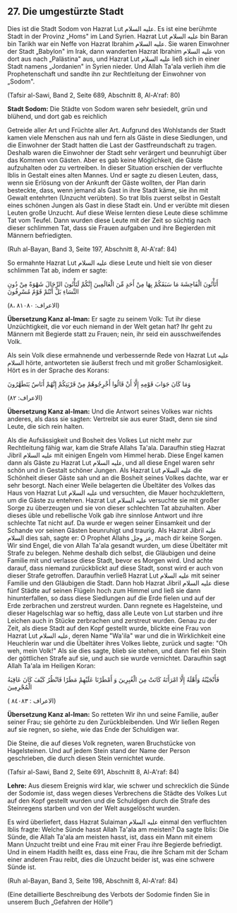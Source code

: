 ## 27. Die umgestürzte Stadt

Dies ist die Stadt Sodom von Hazrat Lut عليه السلام. Es ist eine berühmte Stadt in der Provinz „Homs" im Land Syrien. Hazrat Lut عليه السلام bin Baran bin Tarikh war ein Neffe von Hazrat Ibrahim عليه السلام. Sie waren Einwohner der Stadt „Babylon" im Irak, dann wanderten Hazrat Ibrahim عليه السلام von dort aus nach „Palästina" aus, und Hazrat Lut عليه السلام ließ sich in einer Stadt namens „Jordanien" in Syrien nieder. Und Allah Ta'ala verlieh ihm die Prophetenschaft und sandte ihn zur Rechtleitung der Einwohner von „Sodom".

(Tafsir al-Sawi, Band 2, Seite 689, Abschnitt 8, Al-A'raf: 80)

**Stadt Sodom:** Die Städte von Sodom waren sehr besiedelt, grün und blühend, und dort gab es reichlich


Getreide aller Art und Früchte aller Art. Aufgrund des Wohlstands der Stadt kamen viele Menschen aus nah und fern als Gäste in diese Siedlungen, und die Einwohner der Stadt hatten die Last der Gastfreundschaft zu tragen. Deshalb waren die Einwohner der Stadt sehr verärgert und beunruhigt über das Kommen von Gästen. Aber es gab keine Möglichkeit, die Gäste aufzuhalten oder zu vertreiben. In dieser Situation erschien der verfluchte Iblis in Gestalt eines alten Mannes. Und er sagte zu diesen Leuten, dass, wenn sie Erlösung von der Ankunft der Gäste wollten, der Plan darin besteckte, dass, wenn jemand als Gast in ihre Stadt käme, sie ihn mit Gewalt entehrten (Unzucht verübten). So trat Iblis zuerst selbst in Gestalt eines schönen Jungen als Gast in diese Stadt ein. Und er verübte mit diesen Leuten große Unzucht. Auf diese Weise lernten diese Leute diese schlimme Tat vom Teufel. Dann wurden diese Leute mit der Zeit so süchtig nach dieser schlimmen Tat, dass sie Frauen aufgaben und ihre Begierden mit Männern befriedigten.

(Ruh al-Bayan, Band 3, Seite 197, Abschnitt 8, Al-A'raf: 84)

So ermahnte Hazrat Lut عليه السلام diese Leute und hielt sie von dieser schlimmen Tat ab, indem er sagte:


أَتَأْتُونَ الْفَاحِشَةَ مَا سَبَقَكُمْ بِهَا مِنْ أَحَدٍ مِّنَ الْعَالَمِينَ إِنَّكُمْ لَتَأْتُونَ الرِّجَالَ شَهْوَةً مِنْ دُونِ النِّسَاءِ بَلْ أَنْتُمْ قَوْمٌ مُسْرِفُونَ 

(۸، الاعراف: ۸۱۰۸۰)

**Übersetzung Kanz al-Iman:** Er sagte zu seinem Volk: Tut ihr diese Unzüchtigkeit, die vor euch niemand in der Welt getan hat? Ihr geht zu Männern mit Begierde statt zu Frauen; nein, ihr seid ein ausschweifendes Volk.

Als sein Volk diese ermahnende und verbessernde Rede von Hazrat Lut عليه السلام hörte, antworteten sie äußerst frech und mit großer Schamlosigkeit. Hört es in der Sprache des Korans:

وَمَا كَانَ جَوَابَ قَوْمِهِ إِلَّا أَنْ قَالُوا أَخْرِجُوهُمْ مِنْ قَرْيَتِكُمْ إِنَّهُمْ أَنَاسٌ يَتَطَهَّرُونَ

(الاعراف: ۸۲)


**Übersetzung Kanz al-Iman:** Und die Antwort seines Volkes war nichts anderes, als dass sie sagten: Vertreibt sie aus eurer Stadt, denn sie sind Leute, die sich rein halten.


Als die Aufsässigkeit und Bosheit des Volkes Lut nicht mehr zur Rechtleitung fähig war, kam die Strafe Allahs Ta'ala. Daraufhin stieg Hazrat Jibril عليه السلام mit einigen Engeln vom Himmel herab. Diese Engel kamen dann als Gäste zu Hazrat Lut عليه السلام, und all diese Engel waren sehr schön und in Gestalt schöner Jungen. Als Hazrat Lut عليه السلام die Schönheit dieser Gäste sah und an die Bosheit seines Volkes dachte, war er sehr besorgt. Nach einer Weile belagerten die Übeltäter des Volkes das Haus von Hazrat Lut عليه السلام und versuchten, die Mauer hochzuklettern, um die Gäste zu entehren. Hazrat Lut عليه السلام versuchte sie mit großer Sorge zu überzeugen und sie von dieser schlechten Tat abzuhalten. Aber dieses üble und rebellische Volk gab ihre sinnlose Antwort und ihre schlechte Tat nicht auf. Da wurde er wegen seiner Einsamkeit und der Schande vor seinen Gästen beunruhigt und traurig. Als Hazrat Jibril عليه السلام dies sah, sagte er: O Prophet Allahs عز وجل, mach dir keine Sorgen. Wir sind Engel, die von Allah Ta'ala gesandt wurden, um diese Übeltäter mit Strafe zu belegen. Nehme deshalb dich selbst, die Gläubigen und deine Familie mit und verlasse diese Stadt, bevor es Morgen wird. Und achte darauf, dass niemand zurückblickt auf diese Stadt, sonst wird er auch von dieser Strafe getroffen. Daraufhin verließ Hazrat Lut عليه السلام mit seiner Familie und den Gläubigen die Stadt. Dann hob Hazrat Jibril عليه السلام diese fünf Städte auf seinen Flügeln hoch zum Himmel und ließ sie dann hinunterfallen, so dass diese Siedlungen auf die Erde fielen und auf der Erde zerbrachen und zerstreut wurden. Dann regnete es Hagelsteine, und dieser Hagelschlag war so heftig, dass alle Leute von Lut starben und ihre Leichen auch in Stücke zerbrachen und zerstreut wurden. Genau zu der Zeit, als diese Stadt auf den Kopf gestellt wurde, blickte eine Frau von Hazrat Lut عليه السلام, deren Name "Wa'ila" war und die in Wirklichkeit eine Heuchlerin war und die Übeltäter ihres Volkes liebte, zurück und sagte: "Oh weh, mein Volk!" Als sie dies sagte, blieb sie stehen, und dann fiel ein Stein der göttlichen Strafe auf sie, und auch sie wurde vernichtet. Daraufhin sagt Allah Ta'ala im Heiligen Koran:

فَأَنْجَيْنُهُ وَأَهْلَهُ إِلَّا امْرَأَتَهُ كَانَتْ مِنَ الْغُبِرِينَ وَ أَمْطَرْنَا عَلَيْهِمْ مَطَرًا فَانْظُرُ كَيْفَ كَانَ عَاقِبَةُ الْمُجْرِمِينَ

( الاعراف : ٨٤٠٨٣)

**Übersetzung Kanz al-Iman:** So retteten Wir ihn und seine Familie, außer seiner Frau; sie gehörte zu den Zurückbleibenden. Und Wir ließen Regen auf sie regnen, so siehe, wie das Ende der Schuldigen war.

Die Steine, die auf dieses Volk regneten, waren Bruchstücke von Hagelsteinen. Und auf jedem Stein stand der Name der Person geschrieben, die durch diesen Stein vernichtet wurde.

(Tafsir al-Sawi, Band 2, Seite 691, Abschnitt 8, Al-A'raf: 84)

**Lehre:** Aus diesem Ereignis wird klar, wie schwer und schrecklich die Sünde der Sodomie ist, dass wegen dieses Verbrechens die Städte des Volkes Lut auf den Kopf gestellt wurden und die Schuldigen durch die Strafe des Steinregens starben und von der Welt ausgelöscht wurden.

Es wird überliefert, dass Hazrat Sulaiman عليه السلام einmal den verfluchten Iblis fragte: Welche Sünde hasst Allah Ta'ala am meisten? Da sagte Iblis: Die Sünde, die Allah Ta'ala am meisten hasst, ist, dass ein Mann mit einem Mann Unzucht treibt und eine Frau mit einer Frau ihre Begierde befriedigt. Und in einem Hadith heißt es, dass eine Frau, die ihre Scham mit der Scham einer anderen Frau reibt, dies die Unzucht beider ist, was eine schwere Sünde ist.

(Ruh al-Bayan, Band 3, Seite 198, Abschnitt 8, Al-A'raf: 84)

(Eine detaillierte Beschreibung des Verbots der Sodomie finden Sie in unserem Buch „Gefahren der Hölle“)
